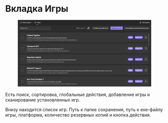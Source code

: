 # Вкладка Игры

<figure><img src="../.gitbook/assets/image (33).png" alt=""><figcaption></figcaption></figure>

Есть поиск, сортировка, глобальные действия, добавление игры и сканирование установленных игр.

Внизу находится список игр. Путь к папке сохранения, путь к exe-файлу игры, платформа, количество резервных копий и кнопка действия.

